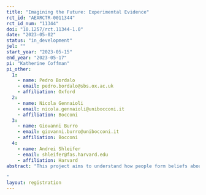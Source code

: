 ```yaml
---
title: "Imagining the Future: Experimental Evidence"
rct_id: "AEARCTR-0011344"
rct_id_num: "11344"
doi: "10.1257/rct.11344-1.0"
date: "2023-05-02"
status: "in_development"
jel: ""
start_year: "2023-05-15"
end_year: "2023-05-17"
pi: "Katherine Coffman"
pi_other:
  1:
    - name: Pedro Bordalo
    - email: pedro.bordalo@sbs.ox.ac.uk
    - affiliation: Oxford
  2:
    - name: Nicola Gennaioli
    - email: nicola.gennaioli@unibocconi.it
    - affiliation: Bocconi
  3:
    - name: Giovanni Burro
    - email: giovanni.burro@unibocconi.it
    - affiliation: Bocconi
  4:
    - name: Andrei Shleifer
    - email: shleifer@fas.harvard.edu
    - affiliation: Harvard
abstract: "This project aims to understand how people form beliefs about future events, particularly unfamiliar or novel events. We propose that memories of past experiences, both relevant and potentially irrelevant, shape these beliefs. Suppose an individual is estimating the likelihood of a significant cyberattack in the future. We argue that the individual will rely, in part, on past experiences that have some similarity to the event they are trying to imagine (a significant cyberattack). Our theory proposes that individuals who have personal experience with very similar things – for instance, identity theft – will have an easier time imagining a future cyberattack, boosting their estimates of the likelihood of it occurring. We will run a controlled experiment that investigates these memory mechanisms, exploring how exogenously varying which past (similar but objectively irrelevant) experiences “come to mind” impacts beliefs about the likelihood of future events.
"
layout: registration
---
```


